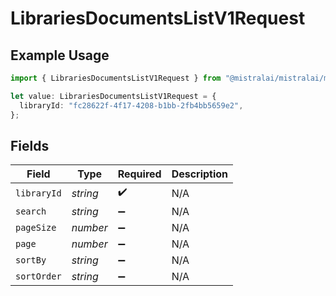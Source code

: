 # LibrariesDocumentsListV1Request

## Example Usage

```typescript
import { LibrariesDocumentsListV1Request } from "@mistralai/mistralai/models/operations";

let value: LibrariesDocumentsListV1Request = {
  libraryId: "fc28622f-4f17-4208-b1bb-2fb4bb5659e2",
};
```

## Fields

| Field              | Type               | Required           | Description        |
| ------------------ | ------------------ | ------------------ | ------------------ |
| `libraryId`        | *string*           | :heavy_check_mark: | N/A                |
| `search`           | *string*           | :heavy_minus_sign: | N/A                |
| `pageSize`         | *number*           | :heavy_minus_sign: | N/A                |
| `page`             | *number*           | :heavy_minus_sign: | N/A                |
| `sortBy`           | *string*           | :heavy_minus_sign: | N/A                |
| `sortOrder`        | *string*           | :heavy_minus_sign: | N/A                |